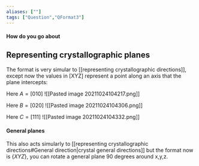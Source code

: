 ```yaml
---
aliases: [""]
tags: ["Question","QFormat3"]
---
```


#### How do you go about
## Representing crystallographic planes
The format is very simular to [[representing crystallographic directions]], except now the values in [XYZ] represent a point along an axis that the plane intercepts:

Here $A=[010]$
![[Pasted image 20211024104217.png]]

Here $B=[020]$
![[Pasted image 20211024104306.png]]

Here $C=[111]$
![[Pasted image 20211024104332.png]]

#### General planes

This also acts simularly to [[representing crystallographic directions#General direction|crystal general directions]] but the format now is $\{XYZ\}$, you can rotate a general plane 90 degrees around x,y,z.

